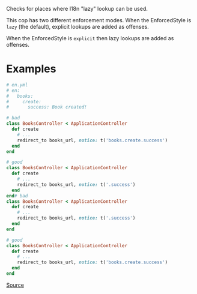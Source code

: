 
Checks for places where I18n "lazy" lookup can be used.

This cop has two different enforcement modes. When the EnforcedStyle
is `lazy` (the default), explicit lookups are added as offenses.

When the EnforcedStyle is `explicit` then lazy lookups are added as
offenses.

# Examples

```ruby
# en.yml
# en:
#   books:
#     create:
#       success: Book created!

# bad
class BooksController < ApplicationController
  def create
    # ...
    redirect_to books_url, notice: t('books.create.success')
  end
end

# good
class BooksController < ApplicationController
  def create
    # ...
    redirect_to books_url, notice: t('.success')
  end
end# bad
class BooksController < ApplicationController
  def create
    # ...
    redirect_to books_url, notice: t('.success')
  end
end

# good
class BooksController < ApplicationController
  def create
    # ...
    redirect_to books_url, notice: t('books.create.success')
  end
end
```

[Source](http://www.rubydoc.info/gems/rubocop/RuboCop/Cop/Rails/I18nLazyLookup)